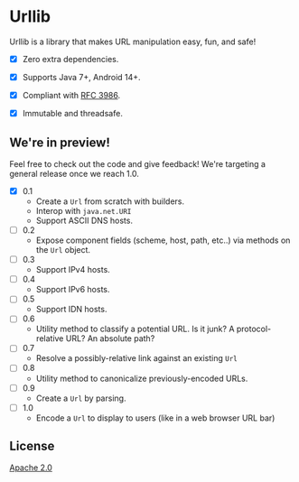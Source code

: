 # Urllib

Urllib is a library that makes URL manipulation easy, fun, and safe!

- [x] Zero extra dependencies.
- [x] Supports Java 7+, Android 14+.
- [x] Compliant with [RFC 3986](https://tools.ietf.org/html/rfc3986).
- [x] Immutable and threadsafe.


## We're in preview!

Feel free to check out the code and give feedback! We're targeting a general release
once we reach 1.0. 


- [x] 0.1
  - Create a `Url` from scratch with builders.
  - Interop with `java.net.URI`
  - Support ASCII DNS hosts.
- [ ] 0.2
  - Expose component fields (scheme, host, path, etc..) via methods on the `Url` object.
- [ ] 0.3
  - Support IPv4 hosts.
- [ ] 0.4
  - Support IPv6 hosts.
- [ ] 0.5
  - Support IDN hosts.
- [ ] 0.6
  - Utility method to classify a potential URL. Is it junk? A protocol-relative URL? An absolute path?
- [ ] 0.7
  - Resolve a possibly-relative link against an existing `Url` 
- [ ] 0.8
  - Utility method to canonicalize previously-encoded URLs.
- [ ] 0.9
  - Create a `Url` by parsing.
- [ ] 1.0
  - Encode a `Url` to display to users (like in a web browser URL bar)
  
## License
[Apache 2.0](https://www.apache.org/licenses/LICENSE-2.0)

